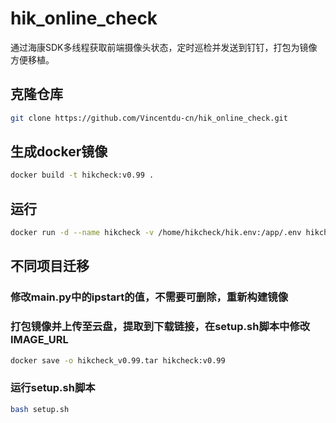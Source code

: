 # hik_online_check
通过海康SDK多线程获取前端摄像头状态，定时巡检并发送到钉钉，打包为镜像方便移植。
## 克隆仓库
```bash
git clone https://github.com/Vincentdu-cn/hik_online_check.git
```
## 生成docker镜像
```bash
docker build -t hikcheck:v0.99 .
```
## 运行
```bash
docker run -d --name hikcheck -v /home/hikcheck/hik.env:/app/.env hikcheck:v0.99
```
## 不同项目迁移
### 修改main.py中的ipstart的值，不需要可删除，重新构建镜像
### 打包镜像并上传至云盘，提取到下载链接，在setup.sh脚本中修改IMAGE_URL
```bash
docker save -o hikcheck_v0.99.tar hikcheck:v0.99
```
### 运行setup.sh脚本
```bash
bash setup.sh
```
